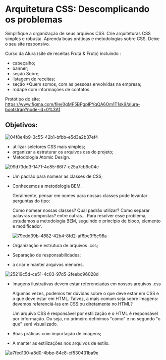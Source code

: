 # Arquitetura CSS: Descomplicando os problemas

Simplifique a organização de seus arquivos CSS.
Crie arquiteturas CSS simples e robusta.
Aprenda boas práticas e metodologias sobre CSS.
Deixe o seu site responsivo.

Curso da Alura (site de receitas Fruta & Fruto) incluindo :

* cabeçalho;
* banner;
* seção Sobre;
* listagem de receitas;
* seção *Quem somos, com as pessoas envolvidas na empresa;
* rodapé com informações de contatos

Protótipo do site: https://www.figma.com/file/0gMF5BPgplPYqQA6Om1T1sk9/alura-bootstrap?node-id=0%3A1

## Objetivos:

![04f8e4b9-3c55-42b1-bfbb-e5d3a2b37ef4](https://user-images.githubusercontent.com/100633937/167318059-146c2b25-b7ec-4484-a70b-3280f3e5b829.jpeg)


* utilizar seletores CSS mais simples;
* organizar a estruturar os arquivos css do projeto;
* Metodologia Atomic Design.

![99d73dd3-1471-4e85-86f7-c25a7cb6e04c](https://user-images.githubusercontent.com/100633937/167722240-e024334e-3a4f-4275-831b-17d032aabef4.jpeg)

* Um padrão para nomear as classes de CSS;
* Conhecemos a metodologia BEM.

  Geralmente, pensar em nomes para nossas classes pode levantar perguntas do tipo:

  Como nomear nossas classes?
  Qual padrão utilizar?
  Como separar palavras compostas?
  entre outras…
  Para resolver esse problema, estudamos a metodologia BEM, seguindo o princípio de bloco, elemento e modificador.
  
  ![79edd39b-4882-42b4-8fd2-af6be3f5c98a](https://user-images.githubusercontent.com/100633937/167815825-bf5451b5-4b4f-4af3-9fcf-13e391934eb1.jpeg)
  
* Organização e estrutura de arquivos .css;
* Separação de responsabilidades;
* a criar e manter arquivos menores.


![25219c5d-ce51-4c03-97d5-2feebc96028d](https://user-images.githubusercontent.com/100633937/167876890-fdfc0748-61db-46eb-94a4-ea9760fc1869.jpeg)

* Imagens ilustrativas devem estar referenciadas em nossos arquivos .css

    Algumas vezes, podemos ter dúvidas sobre o que deve estar em CSS e o que deve estar em HTML. Talvez, a mais comum seja sobre imagens: devemos   referenciá-las em CSS ou diretamente no HTML?

  Um arquivo CSS é responsável por estilização e o HTML é responsável por informação. Ou seja, no primeiro definimos "como" e no segundo "o que" será visualizado.

* Boas práticas com importação de imagens;
* A manter as estilizações nos arquivos de estilo.

![a7fed130-a8d0-4bbe-84c8-cf530431ba9e](https://user-images.githubusercontent.com/100633937/167876725-9d84e89b-d7f4-4aa8-9890-d2c62b3fdb2f.jpeg)


  
